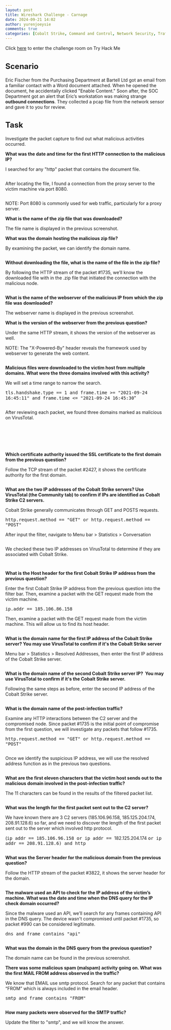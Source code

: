 ```yaml
---
layout: post
title: Wireshark Challenge - Carnage
date: 2024-09-21 14:02
author: yurenjoeysie
comments: true
categories: [Cobalt Strike, Command and Control, Network Security, Traffic Analysis, TryHackMe Challenge Rooms, VirusTotal, Wireshark]
---
```

<!-- wp:paragraph {"fontSize":"small"} -->
<p class="has-small-font-size">Click <a href="https://tryhackme.com/r/room/c2carnage">here</a> to enter the challenge room on Try Hack Me</p>
<!-- /wp:paragraph -->

<!-- wp:heading {"style":{"typography":{"fontSize":"1.5rem"}}} -->
<h2 class="wp-block-heading" style="font-size:1.5rem">Scenario</h2>
<!-- /wp:heading -->

<!-- wp:paragraph {"align":"justify","fontSize":"small"} -->
<p class="has-text-align-justify has-small-font-size">Eric Fischer from the Purchasing Department at Bartell Ltd got an email from a familiar contact with a Word document attached. When he opened the document, he accidentally clicked "Enable Content." Soon after, the SOC Department got an alert that Eric’s workstation was making strange <strong>outbound connections</strong>. They collected a pcap file from the network sensor and gave it to you for review.</p>
<!-- /wp:paragraph -->

<!-- wp:heading {"style":{"typography":{"fontSize":"1.5rem"}}} -->
<h2 class="wp-block-heading" style="font-size:1.5rem">Task</h2>
<!-- /wp:heading -->

<!-- wp:paragraph {"align":"justify","fontSize":"small"} -->
<p class="has-text-align-justify has-small-font-size">Investigate the packet capture to find out what malicious activities occurred.</p>
<!-- /wp:paragraph -->

<!-- wp:paragraph {"align":"justify","fontSize":"small"} -->
<p class="has-text-align-justify has-small-font-size"><strong>What was the date and time for the first HTTP connection to the malicious IP?</strong></p>
<!-- /wp:paragraph -->

<!-- wp:paragraph {"fontSize":"small"} -->
<p class="has-small-font-size">I searched for any "http" packet that contains the document file.</p>
<!-- /wp:paragraph -->

<!-- wp:image {"id":1397,"sizeSlug":"large","linkDestination":"media"} -->
<figure class="wp-block-image size-large"><a href="https://1earnwithren.wordpress.com/wp-content/uploads/2024/09/image-499.png"><img src="https://1earnwithren.wordpress.com/wp-content/uploads/2024/09/image-499.png?w=945" alt="" class="wp-image-1397" /></a></figure>
<!-- /wp:image -->

<!-- wp:paragraph {"align":"justify","fontSize":"small"} -->
<p class="has-text-align-justify has-small-font-size">After locating the file, I found a connection from the proxy server to the victim machine via port 8080.</p>
<!-- /wp:paragraph -->

<!-- wp:image {"id":1399,"sizeSlug":"large","linkDestination":"media"} -->
<figure class="wp-block-image size-large"><a href="https://1earnwithren.wordpress.com/wp-content/uploads/2024/09/image-500.png"><img src="https://1earnwithren.wordpress.com/wp-content/uploads/2024/09/image-500.png?w=945" alt="" class="wp-image-1399" /></a></figure>
<!-- /wp:image -->

<!-- wp:paragraph {"align":"justify","backgroundColor":"tertiary","fontSize":"small"} -->
<p class="has-text-align-justify has-tertiary-background-color has-background has-small-font-size">NOTE: Port 8080 is commonly used for web traffic, particularly for a proxy server.</p>
<!-- /wp:paragraph -->

<!-- wp:paragraph {"fontSize":"small"} -->
<p class="has-small-font-size"><strong>What is the name of the zip file that was downloaded?</strong></p>
<!-- /wp:paragraph -->

<!-- wp:paragraph {"fontSize":"small"} -->
<p class="has-small-font-size">The file name is displayed in the previous screenshot.</p>
<!-- /wp:paragraph -->

<!-- wp:paragraph {"fontSize":"small"} -->
<p class="has-small-font-size"><strong>What was the domain hosting the malicious zip file?</strong></p>
<!-- /wp:paragraph -->

<!-- wp:paragraph {"fontSize":"small"} -->
<p class="has-small-font-size">By examining the packet, we can identify the domain name.</p>
<!-- /wp:paragraph -->

<!-- wp:image {"id":1401,"sizeSlug":"large","linkDestination":"media"} -->
<figure class="wp-block-image size-large"><a href="https://1earnwithren.wordpress.com/wp-content/uploads/2024/09/image-501.png"><img src="https://1earnwithren.wordpress.com/wp-content/uploads/2024/09/image-501.png?w=945" alt="" class="wp-image-1401" /></a></figure>
<!-- /wp:image -->

<!-- wp:paragraph {"fontSize":"small"} -->
<p class="has-small-font-size"><strong>Without downloading the file, what is the name of the file in the zip file?</strong></p>
<!-- /wp:paragraph -->

<!-- wp:paragraph {"align":"justify","fontSize":"small"} -->
<p class="has-text-align-justify has-small-font-size">By following the HTTP stream of the packet #1735, we’ll know the downloaded file with in the .zip file that initiated the connection with the malicious node.</p>
<!-- /wp:paragraph -->

<!-- wp:image {"id":1403,"sizeSlug":"large","linkDestination":"media"} -->
<figure class="wp-block-image size-large"><a href="https://1earnwithren.wordpress.com/wp-content/uploads/2024/09/image-502.png"><img src="https://1earnwithren.wordpress.com/wp-content/uploads/2024/09/image-502.png?w=945" alt="" class="wp-image-1403" /></a></figure>
<!-- /wp:image -->

<!-- wp:paragraph {"fontSize":"small"} -->
<p class="has-small-font-size"><strong>What is the name of the webserver of the malicious IP from which the zip file was</strong> <strong>downloaded?</strong></p>
<!-- /wp:paragraph -->

<!-- wp:paragraph {"fontSize":"small"} -->
<p class="has-small-font-size">The webserver name is displayed in the previous screenshot.</p>
<!-- /wp:paragraph -->

<!-- wp:paragraph {"align":"justify","fontSize":"small"} -->
<p class="has-text-align-justify has-small-font-size"><strong>What is the version of the webserver from the previous question?</strong></p>
<!-- /wp:paragraph -->

<!-- wp:paragraph {"align":"justify","fontSize":"small"} -->
<p class="has-text-align-justify has-small-font-size">Under the same HTTP stream, it shows the version of the webserver as well.</p>
<!-- /wp:paragraph -->

<!-- wp:paragraph {"align":"justify","backgroundColor":"tertiary","fontSize":"small"} -->
<p class="has-text-align-justify has-tertiary-background-color has-background has-small-font-size">NOTE: The "X-Powered-By" header reveals the framework used by webserver to generate the web content.</p>
<!-- /wp:paragraph -->

<!-- wp:image {"id":1405,"sizeSlug":"large","linkDestination":"media"} -->
<figure class="wp-block-image size-large"><a href="https://1earnwithren.wordpress.com/wp-content/uploads/2024/09/image-503.png"><img src="https://1earnwithren.wordpress.com/wp-content/uploads/2024/09/image-503.png?w=945" alt="" class="wp-image-1405" /></a></figure>
<!-- /wp:image -->

<!-- wp:paragraph {"align":"justify","fontSize":"small"} -->
<p class="has-text-align-justify has-small-font-size"><strong>Malicious files were downloaded to the victim host from multiple domains. What were the three domains involved with this activity?</strong></p>
<!-- /wp:paragraph -->

<!-- wp:paragraph {"fontSize":"small"} -->
<p class="has-small-font-size">We will set a time range to narrow the search.</p>
<!-- /wp:paragraph -->

<!-- wp:paragraph {"align":"justify","backgroundColor":"tertiary","fontSize":"small"} -->
<p class="has-text-align-justify has-tertiary-background-color has-background has-small-font-size"><kbd>tls.handshake.type == 1 and frame.time &gt;= "2021-09-24 16:45:11" and frame.time &lt;= "2021-09-24 16:45:30</kbd>"</p>
<!-- /wp:paragraph -->

<!-- wp:image {"id":1408,"sizeSlug":"large","linkDestination":"media"} -->
<figure class="wp-block-image size-large"><a href="https://1earnwithren.wordpress.com/wp-content/uploads/2024/09/image-504.png"><img src="https://1earnwithren.wordpress.com/wp-content/uploads/2024/09/image-504.png?w=945" alt="" class="wp-image-1408" /></a></figure>
<!-- /wp:image -->

<!-- wp:paragraph {"fontSize":"small"} -->
<p class="has-small-font-size">After reviewing each packet, we found three domains marked as malicious on VirusTotal.</p>
<!-- /wp:paragraph -->

<!-- wp:image {"id":1410,"sizeSlug":"large","linkDestination":"none"} -->
<figure class="wp-block-image size-large"><img src="https://1earnwithren.wordpress.com/wp-content/uploads/2024/09/image-505.png?w=945" alt="" class="wp-image-1410" /></figure>
<!-- /wp:image -->

<!-- wp:image {"id":1412,"sizeSlug":"large","linkDestination":"media"} -->
<figure class="wp-block-image size-large"><a href="https://1earnwithren.wordpress.com/wp-content/uploads/2024/09/image-506.png"><img src="https://1earnwithren.wordpress.com/wp-content/uploads/2024/09/image-506.png?w=1024" alt="" class="wp-image-1412" /></a></figure>
<!-- /wp:image -->

<!-- wp:image {"id":1413,"sizeSlug":"large","linkDestination":"media"} -->
<figure class="wp-block-image size-large"><a href="https://1earnwithren.wordpress.com/wp-content/uploads/2024/09/image-507.png"><img src="https://1earnwithren.wordpress.com/wp-content/uploads/2024/09/image-507.png?w=945" alt="" class="wp-image-1413" /></a></figure>
<!-- /wp:image -->

<!-- wp:image {"id":1414,"sizeSlug":"large","linkDestination":"none"} -->
<figure class="wp-block-image size-large"><img src="https://1earnwithren.wordpress.com/wp-content/uploads/2024/09/image-508.png?w=1024" alt="" class="wp-image-1414" /></figure>
<!-- /wp:image -->

<!-- wp:image {"id":1415,"sizeSlug":"large","linkDestination":"none"} -->
<figure class="wp-block-image size-large"><img src="https://1earnwithren.wordpress.com/wp-content/uploads/2024/09/image-509.png?w=945" alt="" class="wp-image-1415" /></figure>
<!-- /wp:image -->

<!-- wp:image {"id":1417,"sizeSlug":"large","linkDestination":"none"} -->
<figure class="wp-block-image size-large"><img src="https://1earnwithren.wordpress.com/wp-content/uploads/2024/09/image-510.png?w=1024" alt="" class="wp-image-1417" /></figure>
<!-- /wp:image -->

<!-- wp:paragraph {"align":"justify","fontSize":"small"} -->
<p class="has-text-align-justify has-small-font-size"><strong>Which certificate authority issued the SSL certificate to the first domain from the previous question?</strong></p>
<!-- /wp:paragraph -->

<!-- wp:paragraph {"align":"justify","fontSize":"small"} -->
<p class="has-text-align-justify has-small-font-size">Follow the TCP stream of the packet #2427, it shows the certificate authority for the first domain.</p>
<!-- /wp:paragraph -->

<!-- wp:image {"id":1418,"sizeSlug":"large","linkDestination":"media"} -->
<figure class="wp-block-image size-large"><a href="https://1earnwithren.wordpress.com/wp-content/uploads/2024/09/image-511.png"><img src="https://1earnwithren.wordpress.com/wp-content/uploads/2024/09/image-511.png?w=945" alt="" class="wp-image-1418" /></a></figure>
<!-- /wp:image -->

<!-- wp:paragraph {"align":"justify","fontSize":"small"} -->
<p class="has-text-align-justify has-small-font-size"><strong>What are the two IP addresses of the Cobalt Strike servers? Use VirusTotal (the Community tab) to confirm if IPs are identified as Cobalt Strike C2 servers.</strong></p>
<!-- /wp:paragraph -->

<!-- wp:paragraph {"fontSize":"small"} -->
<p class="has-small-font-size">Cobalt Strike generally communicates through GET and POSTS requests.</p>
<!-- /wp:paragraph -->

<!-- wp:paragraph {"align":"justify","backgroundColor":"tertiary","fontSize":"small"} -->
<p class="has-text-align-justify has-tertiary-background-color has-background has-small-font-size"><kbd>http.request.method == "GET" or http.request.method == "POST"</kbd></p>
<!-- /wp:paragraph -->

<!-- wp:paragraph {"fontSize":"small"} -->
<p class="has-small-font-size">After input the filter, navigate to Menu bar &gt; Statistics &gt; Conversation</p>
<!-- /wp:paragraph -->

<!-- wp:image {"id":1421,"sizeSlug":"large","linkDestination":"media"} -->
<figure class="wp-block-image size-large"><a href="https://1earnwithren.wordpress.com/wp-content/uploads/2024/09/image-512.png"><img src="https://1earnwithren.wordpress.com/wp-content/uploads/2024/09/image-512.png?w=967" alt="" class="wp-image-1421" /></a></figure>
<!-- /wp:image -->

<!-- wp:paragraph {"align":"justify","fontSize":"small"} -->
<p class="has-text-align-justify has-small-font-size">We checked these two IP addresses on VirusTotal to determine if they are associated with Cobalt Strike.</p>
<!-- /wp:paragraph -->

<!-- wp:image {"id":1423,"sizeSlug":"large","linkDestination":"media"} -->
<figure class="wp-block-image size-large"><a href="https://1earnwithren.wordpress.com/wp-content/uploads/2024/09/image-513.png"><img src="https://1earnwithren.wordpress.com/wp-content/uploads/2024/09/image-513.png?w=945" alt="" class="wp-image-1423" /></a></figure>
<!-- /wp:image -->

<!-- wp:image {"id":1424,"sizeSlug":"large","linkDestination":"media"} -->
<figure class="wp-block-image size-large"><a href="https://1earnwithren.wordpress.com/wp-content/uploads/2024/09/image-514.png"><img src="https://1earnwithren.wordpress.com/wp-content/uploads/2024/09/image-514.png?w=1024" alt="" class="wp-image-1424" /></a></figure>
<!-- /wp:image -->

<!-- wp:paragraph {"fontSize":"small"} -->
<p class="has-small-font-size"><strong>What is the Host header for the first Cobalt Strike IP address from the previous question?</strong></p>
<!-- /wp:paragraph -->

<!-- wp:paragraph {"align":"justify","fontSize":"small"} -->
<p class="has-text-align-justify has-small-font-size">Enter the first Cobalt Strike IP address from the previous question into the filter bar. Then, examine a packet with the GET request made from the victim machine.</p>
<!-- /wp:paragraph -->

<!-- wp:paragraph {"align":"justify","backgroundColor":"tertiary","fontSize":"small"} -->
<p class="has-text-align-justify has-tertiary-background-color has-background has-small-font-size"><kbd>ip.addr == 185.106.86.158</kbd></p>
<!-- /wp:paragraph -->

<!-- wp:paragraph {"align":"justify","fontSize":"small"} -->
<p class="has-text-align-justify has-small-font-size">Then, examine a packet with the GET request made from the victim machine. This will allow us to find its host header.</p>
<!-- /wp:paragraph -->

<!-- wp:image {"id":1428,"sizeSlug":"large","linkDestination":"media"} -->
<figure class="wp-block-image size-large"><a href="https://1earnwithren.wordpress.com/wp-content/uploads/2024/09/image-515.png"><img src="https://1earnwithren.wordpress.com/wp-content/uploads/2024/09/image-515.png?w=945" alt="" class="wp-image-1428" /></a></figure>
<!-- /wp:image -->

<!-- wp:paragraph {"fontSize":"small"} -->
<p class="has-small-font-size"><strong>What is the domain name for the first IP address of the Cobalt Strike server? You may use VirusTotal to confirm if it's the Cobalt Strike server</strong></p>
<!-- /wp:paragraph -->

<!-- wp:paragraph {"fontSize":"small"} -->
<p class="has-small-font-size">Menu bar &gt; Statistics &gt; Resolved Addresses, then enter  the first IP address of the Cobalt Strike server.</p>
<!-- /wp:paragraph -->

<!-- wp:image {"id":1431,"sizeSlug":"large","linkDestination":"media"} -->
<figure class="wp-block-image size-large"><a href="https://1earnwithren.wordpress.com/wp-content/uploads/2024/09/image-516.png"><img src="https://1earnwithren.wordpress.com/wp-content/uploads/2024/09/image-516.png?w=1024" alt="" class="wp-image-1431" /></a></figure>
<!-- /wp:image -->

<!-- wp:paragraph {"fontSize":"small"} -->
<p class="has-small-font-size"><strong>What is the domain name of the second Cobalt Strike server IP?&nbsp; You may use VirusTotal to confirm if it's the Cobalt Strike server.</strong></p>
<!-- /wp:paragraph -->

<!-- wp:paragraph {"align":"justify","fontSize":"small"} -->
<p class="has-text-align-justify has-small-font-size">Following the same steps as before, enter the second IP address of the Cobalt Strike server.</p>
<!-- /wp:paragraph -->

<!-- wp:image {"id":1432,"sizeSlug":"large","linkDestination":"media"} -->
<figure class="wp-block-image size-large"><a href="https://1earnwithren.wordpress.com/wp-content/uploads/2024/09/image-517.png"><img src="https://1earnwithren.wordpress.com/wp-content/uploads/2024/09/image-517.png?w=945" alt="" class="wp-image-1432" /></a></figure>
<!-- /wp:image -->

<!-- wp:paragraph {"fontSize":"small"} -->
<p class="has-small-font-size"><strong>What is the domain name of the post-infection traffic?</strong></p>
<!-- /wp:paragraph -->

<!-- wp:paragraph {"align":"justify","fontSize":"small"} -->
<p class="has-text-align-justify has-small-font-size">Examine any HTTP interactions between the C2 server and the compromised node. Since packet #1735 is the initial point of compromise from the first question, we will investigate any packets that follow #1735.</p>
<!-- /wp:paragraph -->

<!-- wp:paragraph {"backgroundColor":"tertiary","fontSize":"small"} -->
<p class="has-tertiary-background-color has-background has-small-font-size"><kbd>http.request.method == "GET" or http.request.method == "POST"</kbd></p>
<!-- /wp:paragraph -->

<!-- wp:image {"id":1434,"sizeSlug":"large","linkDestination":"media"} -->
<figure class="wp-block-image size-large"><a href="https://1earnwithren.wordpress.com/wp-content/uploads/2024/09/image-518.png"><img src="https://1earnwithren.wordpress.com/wp-content/uploads/2024/09/image-518.png?w=945" alt="" class="wp-image-1434" /></a></figure>
<!-- /wp:image -->

<!-- wp:paragraph {"fontSize":"small"} -->
<p class="has-small-font-size">Once we identify the suspicious IP address, we will use the resolved address function as in the previous two questions.</p>
<!-- /wp:paragraph -->

<!-- wp:image {"id":1437,"sizeSlug":"large","linkDestination":"none"} -->
<figure class="wp-block-image size-large"><img src="https://1earnwithren.wordpress.com/wp-content/uploads/2024/09/image-519.png?w=945" alt="" class="wp-image-1437" /></figure>
<!-- /wp:image -->

<!-- wp:paragraph {"fontSize":"small"} -->
<p class="has-small-font-size"><strong>What are the first eleven characters that the victim host sends out to the malicious domain involved in the post-infection traffic?</strong></p>
<!-- /wp:paragraph -->

<!-- wp:paragraph {"align":"justify","fontSize":"small"} -->
<p class="has-text-align-justify has-small-font-size">The 11 characters can be found in the results of the filtered packet list.</p>
<!-- /wp:paragraph -->

<!-- wp:image {"id":1439,"sizeSlug":"large","linkDestination":"media"} -->
<figure class="wp-block-image size-large"><a href="https://1earnwithren.wordpress.com/wp-content/uploads/2024/09/image-520.png"><img src="https://1earnwithren.wordpress.com/wp-content/uploads/2024/09/image-520.png?w=945" alt="" class="wp-image-1439" /></a></figure>
<!-- /wp:image -->

<!-- wp:paragraph {"fontSize":"small"} -->
<p class="has-small-font-size"><strong>What was the length for the first packet sent out to the C2 server?</strong></p>
<!-- /wp:paragraph -->

<!-- wp:paragraph {"align":"justify","fontSize":"small"} -->
<p class="has-text-align-justify has-small-font-size">We have known there are 3 C2 servers (185.106.96.158, 185.125.204.174, 208.91.128.6) so far, and we need to discover the length of the first packet sent out to the server which involved http protocol.</p>
<!-- /wp:paragraph -->

<!-- wp:paragraph {"backgroundColor":"tertiary","fontSize":"small"} -->
<p class="has-tertiary-background-color has-background has-small-font-size">(<kbd>ip addr == 185.106.96.158 or ip addr == </kbd>182.125.204.174 <kbd>or ip addr == 208.91.128.6) and http</kbd></p>
<!-- /wp:paragraph -->

<!-- wp:image {"id":1443,"sizeSlug":"large","linkDestination":"media"} -->
<figure class="wp-block-image size-large"><a href="https://1earnwithren.wordpress.com/wp-content/uploads/2024/09/image-521.png"><img src="https://1earnwithren.wordpress.com/wp-content/uploads/2024/09/image-521.png?w=945" alt="" class="wp-image-1443" /></a></figure>
<!-- /wp:image -->

<!-- wp:paragraph {"fontSize":"small"} -->
<p class="has-small-font-size"><strong>What was the Server header for the malicious domain from the previous question?</strong></p>
<!-- /wp:paragraph -->

<!-- wp:paragraph {"align":"justify","fontSize":"small"} -->
<p class="has-text-align-justify has-small-font-size">Follow the HTTP stream of the packet #3822, it shows the server header for the domain.</p>
<!-- /wp:paragraph -->

<!-- wp:image {"id":1444,"sizeSlug":"large","linkDestination":"media"} -->
<figure class="wp-block-image size-large"><a href="https://1earnwithren.wordpress.com/wp-content/uploads/2024/09/image-522.png"><img src="https://1earnwithren.wordpress.com/wp-content/uploads/2024/09/image-522.png?w=945" alt="" class="wp-image-1444" /></a></figure>
<!-- /wp:image -->

<!-- wp:paragraph {"align":"justify","fontSize":"small"} -->
<p class="has-text-align-justify has-small-font-size"><strong>The malware used an API to check for the IP address of the victim’s machine. What was the date and time when the DNS query for the IP check domain occurred?</strong></p>
<!-- /wp:paragraph -->

<!-- wp:paragraph {"align":"justify","fontSize":"small"} -->
<p class="has-text-align-justify has-small-font-size">Since the malware used an API, we’ll search for any frames containing API in the DNS query. The device wasn't compromised until packet #1735, so packet #990 can be considered legitimate.</p>
<!-- /wp:paragraph -->

<!-- wp:paragraph {"align":"justify","backgroundColor":"tertiary","fontSize":"small"} -->
<p class="has-text-align-justify has-tertiary-background-color has-background has-small-font-size"><kbd>dns and frame contains "api"</kbd></p>
<!-- /wp:paragraph -->

<!-- wp:image {"id":1445,"sizeSlug":"large","linkDestination":"media"} -->
<figure class="wp-block-image size-large"><a href="https://1earnwithren.wordpress.com/wp-content/uploads/2024/09/image-523.png"><img src="https://1earnwithren.wordpress.com/wp-content/uploads/2024/09/image-523.png?w=945" alt="" class="wp-image-1445" /></a></figure>
<!-- /wp:image -->

<!-- wp:paragraph {"fontSize":"small"} -->
<p class="has-small-font-size"><strong>What was the domain in the DNS query from the previous question?</strong></p>
<!-- /wp:paragraph -->

<!-- wp:paragraph {"fontSize":"small"} -->
<p class="has-small-font-size">The domain name can be found in the previous screenshot.</p>
<!-- /wp:paragraph -->

<!-- wp:paragraph {"align":"justify","fontSize":"small"} -->
<p class="has-text-align-justify has-small-font-size"><strong>There was some malicious spam (malspam) activity going on. What was the first MAIL FROM address observed in the traffic?</strong></p>
<!-- /wp:paragraph -->

<!-- wp:paragraph {"align":"justify","fontSize":"small"} -->
<p class="has-text-align-justify has-small-font-size">We know that EMAIL use smtp protocol. Search for any packet that contains “FROM” which is always included in the email header.</p>
<!-- /wp:paragraph -->

<!-- wp:paragraph {"align":"justify","backgroundColor":"tertiary","fontSize":"small"} -->
<p class="has-text-align-justify has-tertiary-background-color has-background has-small-font-size"><kbd>smtp and frame contains "FROM"</kbd></p>
<!-- /wp:paragraph -->

<!-- wp:image {"id":1447,"sizeSlug":"large","linkDestination":"media"} -->
<figure class="wp-block-image size-large"><a href="https://1earnwithren.wordpress.com/wp-content/uploads/2024/09/image-524.png"><img src="https://1earnwithren.wordpress.com/wp-content/uploads/2024/09/image-524.png?w=945" alt="" class="wp-image-1447" /></a></figure>
<!-- /wp:image -->

<!-- wp:paragraph {"fontSize":"small"} -->
<p class="has-small-font-size"><strong>How many packets were observed for the SMTP traffic?</strong></p>
<!-- /wp:paragraph -->

<!-- wp:paragraph {"fontSize":"small"} -->
<p class="has-small-font-size">Update the filter to "smtp", and we will know the answer.</p>
<!-- /wp:paragraph -->

<!-- wp:image {"id":1449,"sizeSlug":"large","linkDestination":"media"} -->
<figure class="wp-block-image size-large"><a href="https://1earnwithren.wordpress.com/wp-content/uploads/2024/09/image-525.png"><img src="https://1earnwithren.wordpress.com/wp-content/uploads/2024/09/image-525.png?w=945" alt="" class="wp-image-1449" /></a></figure>
<!-- /wp:image -->
